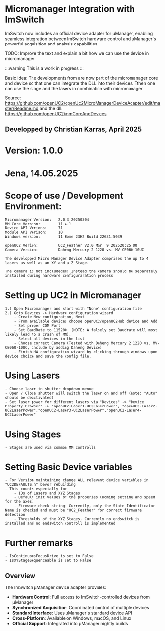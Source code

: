 # Micromanager Integration with ImSwitch

ImSwitch now includes an official device adapter for µManager, enabling seamless integration between ImSwitch hardware control and µManager's powerful acquisition and analysis capabilities.

TODO: Improve the text and explain a bit how we can use the device in micromanager 

:::warning
This is a work in progress
:::

Basic idea: The developments from  are now part of the micromanager core and device so that one can integrate the DLL into their devices. Tthen one can use the stage and the lasers in combination with micromanager 

Source: https://github.com/openUC2/openUc2MicroManagerDeviceAdapter/edit/master/Readme.md
and the dll: https://github.com/openUC2/mmCoreAndDevices

## Developped by Christian Karras, April 2025 
# Version: 1.0.0
# Jena, 14.05.2025

# Scope of use / Development Environment:
	Micromanager Version:	2.0.3 20250304
	MM Core Version:		11.4.1
	Device API Verions:		71
	Module API Verison:		10
	Windows version:		11 Home 23H2 Build 22631.5039

	openUC2 Verion:			UC2_Feather V2.0 Mar  9 202520:25:00 
	Camera Version:			Daheng Mercury 2 1220 vs. MV-CE060-10UC
    
	The developped Micro Manager Device Adapter comprises the up to 4 lasers as well as an XY and a Z Stage. 

	The camera is not includeded! Instead the camera should be separately installed during hardware configuraration process

# Setting up UC2 in Micromanager
	1.) Open Micromanager and start with "None" configuration file
	2.) Goto Devices -> Hardware configuration wizard
		- Create New configuration, Next
		- From available devices choose openUC2/openUC2Hub device and Add
		- Set proper COM Port
		- Set BaudRate to 115200  (NOTE: A falsely set Baudrate will most likely lead to a crash of MM),
		- Select all devices in the list
		- Choose correct Camera (Tested with Daheng Mercury 2 1220 vs. MV-CE060-10UC, include by adding Daheng Device)
		- Finish HW configuration wizard by clicking through windows upon device choice and save the config file.

# Using Lasers
	- Choose laser in shutter dropdown menue
	- Open / Close shutter will switch the laser on and off (note: "Auto" should be deactivated)
	- Set laser power for different lasers via "Devices" -> "Device Property Browser" -> "openUC2-Laser1-UC2LaserPower", "openUC2-Laser2-UC2LaserPower","openUC2-Laser3-UC2LaserPower","openUC2-Laser4-UC2LaserPower"

# Using Stages
	- Stages are used via common MM controlls

# Setting Basic Device variables
	- For Version maintaining change ALL relevant device variables in "UC2DEFAULTS.h" bevor rebuilding
	- This counts especially for
		- IDs of Lasers and XYZ Stages
		- Default init values of the properies (Homing setting and speed for the axes)
		- Firmware check string: Currently, only the State Identificator Name is checked and must be "UC2_Feather" for correct firmware detection
		- Thresholds of the XYZ Stages. Currently no endswitch is installed and no endswitch controll is implemented

# Further remarks
	- IsContinuousFocusDrive is set to False
	- IsXYStageSequenceable is set to False 



## Overview

The ImSwitch µManager device adapter provides:
- **Hardware Control**: Full access to ImSwitch-controlled devices from µManager
- **Synchronized Acquisition**: Coordinated control of multiple devices
- **Standard Interface**: Uses µManager's standard device API
- **Cross-Platform**: Available on Windows, macOS, and Linux
- **Official Support**: Integrated into µManager nightly builds


